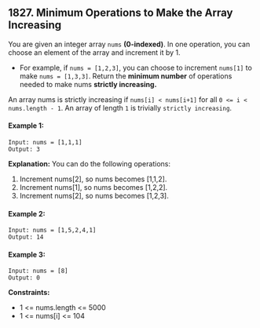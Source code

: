## 1827. Minimum Operations to Make the Array Increasing

You are given an integer array `nums` **(0-indexed)**. In one operation, you can choose an element of the array and increment it by 1.

* For example, if `nums = [1,2,3]`, you can choose to increment `nums[1]` to make `nums = [1,3,3]`.
Return the **minimum number** of operations needed to make nums **strictly increasing.**

An array nums is strictly increasing if `nums[i] < nums[i+1]` for all `0 <= i < nums.length - 1`. An array of length `1` is trivially `strictly increasing`.

 

#### Example 1:
```
Input: nums = [1,1,1]
Output: 3
```
**Explanation:** You can do the following operations:
1) Increment nums[2], so nums becomes [1,1,2].
2) Increment nums[1], so nums becomes [1,2,2].
3) Increment nums[2], so nums becomes [1,2,3].

#### Example 2:
```
Input: nums = [1,5,2,4,1]
Output: 14
```

#### Example 3:
```
Input: nums = [8]
Output: 0
```

**Constraints:**

* 1 <= nums.length <= 5000
* 1 <= nums[i] <= 104